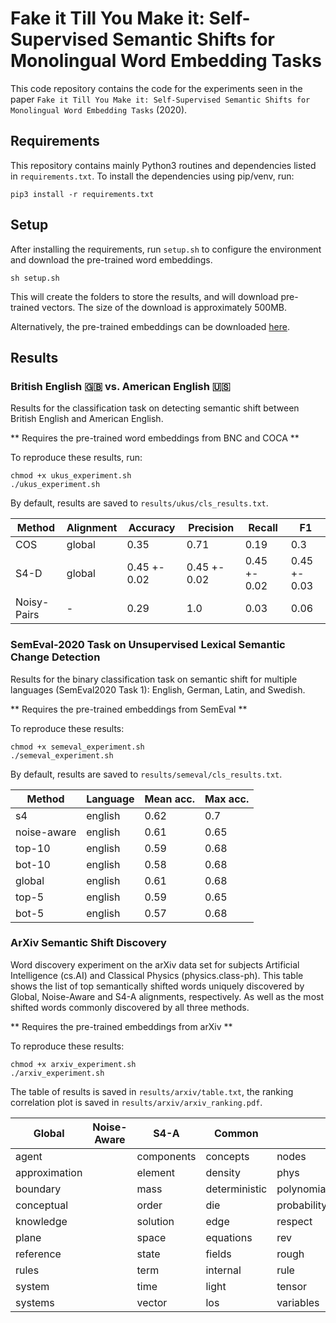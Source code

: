 # Fake it Till You Make it: Self-Supervised Semantic Shifts for Monolingual Word Embedding Tasks

This code repository contains the code for the experiments seen in the paper  `Fake it Till You Make it: Self-Supervised Semantic Shifts for Monolingual Word Embedding Tasks` (2020).

## Requirements

This repository contains mainly Python3 routines and dependencies listed in `requirements.txt`. To install the dependencies using pip/venv, run:

```
pip3 install -r requirements.txt
```

## Setup

After installing the requirements, run `setup.sh` to configure the environment and download the pre-trained word embeddings.
```
sh setup.sh
```
This will create the folders to store the results, and will download pre-trained vectors. The size of the download is approximately 500MB.

Alternatively, the pre-trained embeddings can be downloaded [here](https://zenodo.org/record/3890109/files/wordvectors.zip?download=1).


## Results


### British English :gb: vs. American English :us:

Results for the classification task on detecting semantic shift between British English and American English.

** Requires the pre-trained word embeddings from BNC and COCA **

To reproduce these results, run:

```
chmod +x ukus_experiment.sh
./ukus_experiment.sh
```

By default, results are saved to `results/ukus/cls_results.txt`.

|Method|Alignment|Accuracy|Precision|Recall|F1|
|------|---------|--------|---------|------|--|
|COS|global|0.35|0.71|0.19|0.3|
|S4-D|global|0.45 +- 0.02|0.45 +- 0.02|0.45 +- 0.02|0.45 +- 0.03|
|Noisy-Pairs|-|0.29|1.0|0.03|0.06|



### SemEval-2020 Task on Unsupervised Lexical Semantic Change Detection

Results for the binary classification task on semantic shift for multiple languages (SemEval2020 Task 1): English, German, Latin, and Swedish.

** Requires the pre-trained embeddings from SemEval **

To reproduce these results:

```
chmod +x semeval_experiment.sh
./semeval_experiment.sh
```

By default, results are saved to `results/semeval/cls_results.txt`.

|Method|Language|Mean acc.|Max acc.|
|------|--------|---------|--------|
| s4|english|0.62|0.7|
| noise-aware|english|0.61|0.65|
| top-10|english|0.59|0.68|
| bot-10|english|0.58|0.68|
| global|english|0.61|0.68|
| top-5|english|0.59|0.65|
| bot-5|english|0.57|0.68|



### ArXiv Semantic Shift Discovery

Word discovery experiment on the arXiv data set for subjects Artificial Intelligence (cs.AI) and Classical Physics (physics.class-ph). This table shows the list of top semantically shifted words uniquely discovered by Global, Noise-Aware and S4-A alignments, respectively. As well as the most shifted words commonly discovered by all three methods.

** Requires the pre-trained embeddings from arXiv **

To reproduce these results:

```
chmod +x arxiv_experiment.sh
./arxiv_experiment.sh
```

The table of results is saved in `results/arxiv/table.txt`, the ranking correlation plot is saved in `results/arxiv/arxiv_ranking.pdf`.

|Global|Noise-Aware|S4-A|Common| |
|------|-----------|----|------|-|
|agent||components|concepts|nodes|
|approximation||element|density|phys|
|boundary||mass|deterministic|polynomial|
|conceptual||order|die|probability|
|knowledge||solution|edge|respect|
|plane||space|equations|rev|
|reference||state|fields|rough|
|rules||term|internal|rule|
|system||time|light|tensor|
|systems||vector|los|variables|
